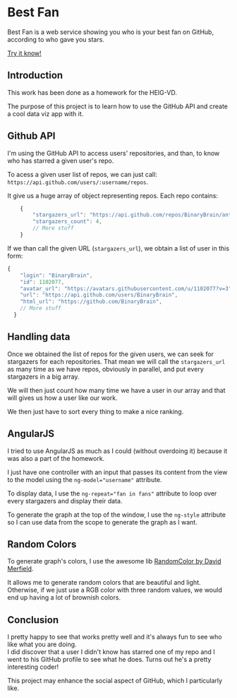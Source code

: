 # Best Fan

Best Fan is a web service showing you who is your best fan on GitHub, according to who gave you stars.

[Try it know!](http://binarybrain.github.io/BestFan/)

## Introduction

This work has been done as a homework for the HEIG-VD.

The purpose of this project is to learn how to use the GitHub API and create a cool data viz app with it.

## Github API

I'm using the GitHub API to access users' repositories, and than, to know who has starred a given user's repo.

To acess a given user list of repos, we can just call: `https://api.github.com/users/:username/repos`.

It give us a huge array of object representing repos. Each repo contains:

```js
	{
		"stargazers_url": "https://api.github.com/repos/BinaryBrain/ant/stargazers",
		"stargazers_count": 4,
		// More stuff
	}
```

If we than call the given URL (`stargazers_url`), we obtain a list of user in this form:

```js
{
	"login": "BinaryBrain",
	"id": 1102077,
	"avatar_url": "https://avatars.githubusercontent.com/u/1102077?v=3",
	"url": "https://api.github.com/users/BinaryBrain",
	"html_url": "https://github.com/BinaryBrain",
	// More stuff
  }
```

## Handling data

Once we obtained the list of repos for the given users, we can seek for stargazers for each repositories.
That mean we will call the `stargazers_url` as many time as we have repos, obviously in parallel, and put every stargazers in a big array.

We will then just count how many time we have a user in our array and that will gives us how a user like our work.

We then just have to sort every thing to make a nice ranking.

## AngularJS

I tried to use AngularJS as much as I could (without overdoing it) because it was also a part of the homework.

I just have one controller with an input that passes its content from the view to the model using the `ng-model="username"` attribute.

To display data, I use the `ng-repeat="fan in fans"` attribute to loop over every stargazers and display their data.

To generate the graph at the top of the window, I use the `ng-style` attribute so I can use data from the scope to generate the graph as I want.

## Random Colors

To generate graph's colors, I use the awesome lib [RandomColor by David Merfield](https://github.com/davidmerfield/randomColor).

It allows me to generate random colors that are beautiful and light. Otherwise, if we just use a RGB color with three random values, we would end up having a lot of brownish colors.

## Conclusion

I pretty happy to see that works pretty well and it's always fun to see who like what you are doing.  
I did discover that a user I didn't know has starred one of my repo and I went to his GitHub profile to see what he does. Turns out he's a pretty interesting coder!

This project may enhance the social aspect of GitHub, which I particularly like.
